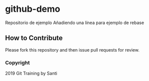 # github-demo
Repositorio de ejemplo
Añadiendo una línea para ejemplo de rebase

## How to Contribute

Please fork this repository and then issue pull requests for review.

### Copyright
2019 Git Training by Santi
